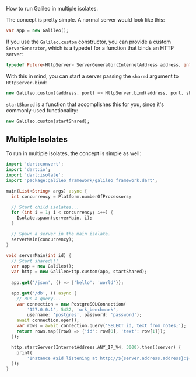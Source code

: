 How to run Galileo in multiple isolates.

The concept is pretty simple. A normal server would look like this:

```dart
var app = new Galileo();
```

If you use the `Galileo.custom` constructor, you can provide a custom `ServerGenerator`, which is
a typedef for a function that binds an HTTP server:

```dart
typedef Future<HttpServer> ServerGenerator(InternetAddress address, int port);
```

With this in mind, you can start a server passing the `shared` argument to `HttpServer.bind`:
```dart
new Galileo.custom((address, port) => HttpServer.bind(address, port, shared: true));
```

`startShared` is a function that accomplishes this for you, since it's commonly-used functionality:
```dart
new Galileo.custom(startShared);
```

## Multiple Isolates
To run in multiple isolates, the concept is simple as well:

```dart
import 'dart:convert';
import 'dart:io';
import 'dart:isolate';
import 'package:galileo_framework/galileo_framework.dart';

main(List<String> args) async {
  int concurrency = Platform.numberOfProcessors;

  // Start child isolates...
  for (int i = 1; i < concurrency; i++) {
    Isolate.spawn(serverMain, i);
  }

  // Spawn a server in the main isolate.
  serverMain(concurrency);
}

void serverMain(int id) {
  // Start shared!!!
  var app = new Galileo();
  var http = new GalileoHttp.custom(app, startShared);
  
  app.get('/json', () => {'hello': 'world'});

  app.get('/db', () async {
    // Run a query...
    var connection = new PostgreSQLConnection(
        '127.0.0.1', 5432, 'wrk_benchmark',
        username: 'postgres', password: 'password');
    await connection.open();
    var rows = await connection.query('SELECT id, text from notes;');
    return rows.map((row) => {'id': row[0], 'text': row[1]});
  });

  http.startServer(InternetAddress.ANY_IP_V4, 3000).then((server) {
    print(
        'Instance #$id listening at http://${server.address.address}:${server.port}');
  });
}

```

